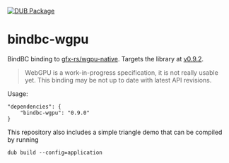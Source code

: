 [![DUB Package](https://img.shields.io/dub/v/bindbc-wgpu.svg)](https://code.dlang.org/packages/bindbc-wgpu)

# bindbc-wgpu
BindBC binding to [gfx-rs/wgpu-native](https://github.com/gfx-rs/wgpu-native). Targets the library at [v0.9.2](https://github.com/gfx-rs/wgpu-native/releases/tag/v0.9.2.2).

> WebGPU is a work-in-progress specification, it is not really usable yet. This binding may be not up to date with latest API revisions.

Usage:
```
"dependencies": {
    "bindbc-wgpu": "0.9.0"
}
```

This repository also includes a simple triangle demo that can be compiled by running 

`dub build --config=application`
